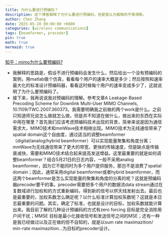 ```yaml
---
title: 为什么要进行预编码？
description: 这个博客解释了为什么要进行预编码，但是我认为解释的不够清晰。
author: Chen Zhang
date: 2025-05-28 00:00:00 +0800
categories: [wireless communications]
tags: [beamformer, precoder]
pin: true
math: true
mermaid: true
---
```


[知乎：mimo为什么要预编码?](https://www.zhihu.com/question/23152367)

- 我解释的思路是，假设不进行预编码会发生什么，然后给出一个没有预编码的案例，用matlab做个仿真，看看每个用户的速率大概是多少；然后按照和速率最大化的标准设计预编码器，看看这时候每个用户的速率变成多少了，这就说明了为什么要预编码了。
- 接下来，我再说说我对预编码的理解。参考文章A Leakage-Based Precoding Scheme for Downlink Multi-User MIMO Channels, 10.1109/TWC.2007.360373。我需要明确我之前做的两个work是什么。之前只知道师兄说怎么做就怎么做，但是并不知道在做什么，做出来的东西在实际中用在哪里？首先我们应该考虑预编码技术出现的背景，简单来说是因为通信需求大，MIMO技术和mmWave技术相继出现。MIMO技术为无线通信带来了spatial domain这个自由度，通过适当的调整beamformer（digital/analog/hybrid beamformer）可以实现能量聚集和角度分离；mmWave为无线通信带来了更大的带宽，更快的传输速度，但是缺点是传输衰减快，需要和MIMO技术结合起来提高发送增益。这里最重要的就是如何调整beamformer？结合5月21日的日志内容，一般不采用analog beamformer，因为它不能同时为多个用户提供服务，那岂不是浪费了spatial domain；因此，通常采用digital beamformer或者hybrid beamformer，而这两个beamformer是怎么实现能量的聚集和角度的分离的呢？这就是预编码器precoder要干的事。precoder需要把多个用户的数据流data stream通过在复数域进行加权和的方式重新编码，得到新的信号以供天线发射出去。最后也是最重要的，加权系数怎么确定呢？以什么标准计算加权系数呢？这就是本日志最重要的问题。其实，确定了标准，也就是设计的目标，加权系数就能计算出来。我目前了解的几种设计预编码的方式有zero forcing 目标是完全消除用户间干扰；MMSE 目标是最小化接收信号和发送信号之间的MSE；还有一种是我已经做过以及正在做的但不自知的，就是以sum rate maximazition/ min-rate maximazition...为目标的precoder设计。
